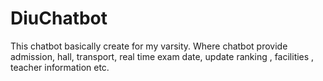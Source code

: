 # DiuChatbot
This chatbot basically create for my varsity. Where chatbot provide admission, hall, transport, real time exam date, update ranking , facilities , teacher information etc.
